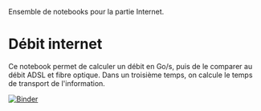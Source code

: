 Ensemble de notebooks pour la partie Internet.

# Débit internet
Ce notebook permet de calculer un débit en Go/s, puis de le comparer au débit ADSL et fibre optique.
Dans un troisième temps, on calcule le temps de transport de l'information.

[![Binder](https://mybinder.org/badge_logo.svg)](https://mybinder.org/v2/gh/josedelamare/SNT/main?filepath=Debit_internet.ipynb)
